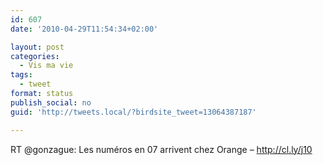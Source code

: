 ```yaml
---
id: 607
date: '2010-04-29T11:54:34+02:00'

layout: post
categories:
  - Vis ma vie
tags:
  - tweet
format: status
publish_social: no
guid: 'http://tweets.local/?birdsite_tweet=13064387187'

---
```


RT @gonzague: Les numéros en 07 arrivent chez Orange – http://cl.ly/j10